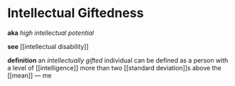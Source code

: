 # Intellectual Giftedness

**aka** _high intellectual potential_

**see** [[intellectual disability]]

**definition** an _intellectually gifted_ individual can be defined as a person with a level of [[intelligence]] more than two [[standard deviation]]s above the [[mean]] &mdash; me
